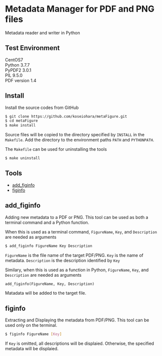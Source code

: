 # Metadata Manager for PDF and PNG files
Metadata reader and writer in Python  

## Test Environment
CentOS7  
Python 3.7.7  
PyPDF2 3.0.1  
PIL 9.5.0  
PDF version 1.4  

## Install
Install the source codes from GitHub
```sh
$ git clone https://github.com/koseiohara/metaFigure.git
$ cd metaFigure
$ make install
```
Source files will be copied to the directory specified by `INSTALL` in the `Makefile`.
Add the directory to the environment paths `PATH` and `PYTHONPATH`.  

The `Makefile` can be used for uninstalling the tools
```sh
$ make uninstall
```

## Tools
- [add_figinfo](#add)
- [figinfo](#figinfo)

## add_figinfo<a id="add"></a>
Adding new metadata to a PDF or PNG.
This tool can be used as both a terminal command and a Python function.  

When this is used as a terminal command, `FigureName`, `Key`, and `Description` are needed as arguments
```sh
$ add_figinfo FigureName Key Description
```
`FigureName` is the file name of the target PDF/PNG.
`Key` is the name of metadata.
`Description` is the description identified by `Key`  

Similary, when this is used as a function in Python, `FigureName`, `Key`, and `Description` are needed as arguments
```python
add_figinfo(FigureName, Key, Description)
```
Matadata will be added to the target file.

## figinfo<a id="figinfo"></a>
Extracting and Displaying the metadata from PDF/PNG.
This tool can be used only on the terminal.
```sh
$ figinfo FigureName [Key]
```
If `Key` is omitted, all descriptions will be displaied.
Otherwise, the specified metadata will be displaied.


